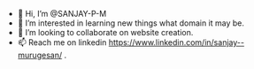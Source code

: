 - 👋 Hi, I’m @SANJAY-P-M
- 👀 I’m interested in learning new things what domain it may be.
- 💞️ I’m looking to collaborate on website creation.
- 📫 Reach me on linkedin https://www.linkedin.com/in/sanjay--murugesan/ .

<!---
SANJAY-P-M/SANJAY-P-M is a ✨ special ✨ repository because its `README.md` (this file) appears on your GitHub profile.
You can click the Preview link to take a look at your changes.
--->
